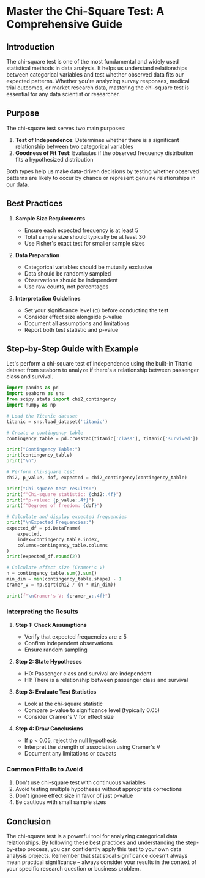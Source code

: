 # Master the Chi-Square Test: A Comprehensive Guide

## Introduction
The chi-square test is one of the most fundamental and widely used statistical methods in data analysis. It helps us understand relationships between categorical variables and test whether observed data fits our expected patterns. Whether you're analyzing survey responses, medical trial outcomes, or market research data, mastering the chi-square test is essential for any data scientist or researcher.

## Purpose
The chi-square test serves two main purposes:
1. **Test of Independence**: Determines whether there is a significant relationship between two categorical variables
2. **Goodness of Fit Test**: Evaluates if the observed frequency distribution fits a hypothesized distribution

Both types help us make data-driven decisions by testing whether observed patterns are likely to occur by chance or represent genuine relationships in our data.

## Best Practices
1. **Sample Size Requirements**
   - Ensure each expected frequency is at least 5
   - Total sample size should typically be at least 30
   - Use Fisher's exact test for smaller sample sizes

2. **Data Preparation**
   - Categorical variables should be mutually exclusive
   - Data should be randomly sampled
   - Observations should be independent
   - Use raw counts, not percentages

3. **Interpretation Guidelines**
   - Set your significance level (α) before conducting the test
   - Consider effect size alongside p-value
   - Document all assumptions and limitations
   - Report both test statistic and p-value

## Step-by-Step Guide with Example
Let's perform a chi-square test of independence using the built-in Titanic dataset from seaborn to analyze if there's a relationship between passenger class and survival.

```python
import pandas as pd
import seaborn as sns
from scipy.stats import chi2_contingency
import numpy as np

# Load the Titanic dataset
titanic = sns.load_dataset('titanic')

# Create a contingency table
contingency_table = pd.crosstab(titanic['class'], titanic['survived'])

print("Contingency Table:")
print(contingency_table)
print("\n")

# Perform chi-square test
chi2, p_value, dof, expected = chi2_contingency(contingency_table)

print("Chi-square test results:")
print(f"Chi-square statistic: {chi2:.4f}")
print(f"p-value: {p_value:.4f}")
print(f"Degrees of freedom: {dof}")

# Calculate and display expected frequencies
print("\nExpected Frequencies:")
expected_df = pd.DataFrame(
    expected, 
    index=contingency_table.index, 
    columns=contingency_table.columns
)
print(expected_df.round(2))

# Calculate effect size (Cramer's V)
n = contingency_table.sum().sum()
min_dim = min(contingency_table.shape) - 1
cramer_v = np.sqrt(chi2 / (n * min_dim))

print(f"\nCramer's V: {cramer_v:.4f}")
```

### Interpreting the Results

1. **Step 1: Check Assumptions**
   - Verify that expected frequencies are ≥ 5
   - Confirm independent observations
   - Ensure random sampling

2. **Step 2: State Hypotheses**
   - H0: Passenger class and survival are independent
   - H1: There is a relationship between passenger class and survival

3. **Step 3: Evaluate Test Statistics**
   - Look at the chi-square statistic
   - Compare p-value to significance level (typically 0.05)
   - Consider Cramer's V for effect size

4. **Step 4: Draw Conclusions**
   - If p < 0.05, reject the null hypothesis
   - Interpret the strength of association using Cramer's V
   - Document any limitations or caveats

### Common Pitfalls to Avoid
1. Don't use chi-square test with continuous variables
2. Avoid testing multiple hypotheses without appropriate corrections
3. Don't ignore effect size in favor of just p-value
4. Be cautious with small sample sizes

## Conclusion
The chi-square test is a powerful tool for analyzing categorical data relationships. By following these best practices and understanding the step-by-step process, you can confidently apply this test to your own data analysis projects. Remember that statistical significance doesn't always mean practical significance – always consider your results in the context of your specific research question or business problem.
